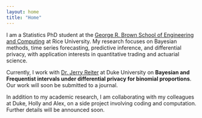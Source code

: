 ```yaml
---
layout: home
title: "Home"
---
```


I am a Statistics PhD student at the [George R. Brown School of Engineering and Computing](https://statistics.rice.edu/) at Rice University. My research focuses on Bayesian methods, time series forecasting, predictive inference, and differential privacy, with application interests in quantitative trading and actuarial science.

Currently, I work with [Dr. Jerry Reiter](https://www2.stat.duke.edu/~jerry/) at Duke University on **Bayesian and Frequentist intervals under differential privacy for binomial proportions**. Our work will soon be submitted to a journal.

In addition to my academic research, I am collaborating with my colleagues at Duke, Holly and Alex, on a side project involving coding and computation. Further details will be announced soon.
